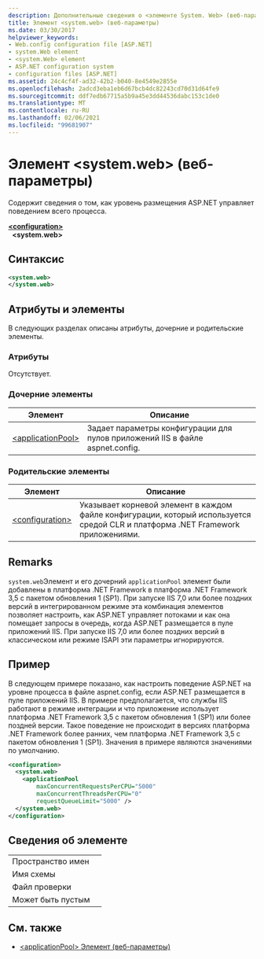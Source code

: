 ```yaml
---
description: Дополнительные сведения о <элементе System. Web> (веб-параметры)
title: Элемент <system.web> (веб-параметры)
ms.date: 03/30/2017
helpviewer_keywords:
- Web.config configuration file [ASP.NET]
- system.Web element
- <system.Web> element
- ASP.NET configuration system
- configuration files [ASP.NET]
ms.assetid: 24c4cf4f-ad32-42b2-b040-8e4549e2855e
ms.openlocfilehash: 2adcd3eba1eb6d67bcb4dc82243cd70d31d64fe9
ms.sourcegitcommit: ddf7edb67715a5b9a45e3dd44536dabc153c1de0
ms.translationtype: MT
ms.contentlocale: ru-RU
ms.lasthandoff: 02/06/2021
ms.locfileid: "99681907"
---
```

# <a name="systemweb-element-web-settings"></a>Элемент \<system.web> (веб-параметры)

Содержит сведения о том, как уровень размещения ASP.NET управляет поведением всего процесса.  
  
[**\<configuration>**](../configuration-element.md)  
&nbsp;&nbsp;**\<system.web>**  
  
## <a name="syntax"></a>Синтаксис  
  
```xml  
<system.web>  
</system.web>  
```  
  
## <a name="attributes-and-elements"></a>Атрибуты и элементы  

В следующих разделах описаны атрибуты, дочерние и родительские элементы.  
  
### <a name="attributes"></a>Атрибуты  

Отсутствует.  
  
### <a name="child-elements"></a>Дочерние элементы  
  
|Элемент|Описание|  
|-------------|-----------------|  
|[\<applicationPool>](applicationpool-element-web-settings.md)|Задает параметры конфигурации для пулов приложений IIS в файле aspnet.config.|  
  
### <a name="parent-elements"></a>Родительские элементы  
  
|Элемент|Описание|  
|-------------|-----------------|  
|[\<configuration>](../configuration-element.md)|Указывает корневой элемент в каждом файле конфигурации, который используется средой CLR и платформа .NET Framework приложениями.|  
  
## <a name="remarks"></a>Remarks  

`system.web`Элемент и его дочерний `applicationPool` элемент были добавлены в платформа .NET Framework в платформа .NET Framework 3,5 с пакетом обновления 1 (SP1). При запуске IIS 7,0 или более поздних версий в интегрированном режиме эта комбинация элементов позволяет настроить, как ASP.NET управляет потоками и как она помещает запросы в очередь, когда ASP.NET размещается в пуле приложений IIS. При запуске IIS 7,0 или более поздних версий в классическом или режиме ISAPI эти параметры игнорируются.  
  
## <a name="example"></a>Пример  

В следующем примере показано, как настроить поведение ASP.NET на уровне процесса в файле aspnet.config, если ASP.NET размещается в пуле приложений IIS. В примере предполагается, что службы IIS работают в режиме интеграции и что приложение использует платформа .NET Framework 3,5 с пакетом обновления 1 (SP1) или более поздней версии. Такое поведение не происходит в версиях платформа .NET Framework более ранних, чем платформа .NET Framework 3,5 с пакетом обновления 1 (SP1). Значения в примере являются значениями по умолчанию.  
  
```xml  
<configuration>  
  <system.web>  
    <applicationPool
        maxConcurrentRequestsPerCPU="5000"
        maxConcurrentThreadsPerCPU="0"
        requestQueueLimit="5000" />  
  </system.web>  
</configuration>  
```  
  
## <a name="element-information"></a>Сведения об элементе  
  
|||  
|-|-|  
|Пространство имен||  
|Имя схемы||  
|Файл проверки||  
|Может быть пустым||  
  
## <a name="see-also"></a>См. также

- [\<applicationPool> Элемент (веб-параметры)](applicationpool-element-web-settings.md)
